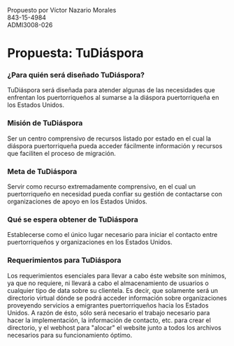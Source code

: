 Propuesto por Víctor Nazario Morales <br>
843-15-4984 <br>
ADMI3008-026

# Propuesta: TuDiáspora #

### ¿Para quién será diseñado TuDiáspora?  ###

TuDiáspora será diseñada para atender algunas de las necesidades que enfrentan los puertorriqueños al sumarse a la diáspora puertorriqueña en los Estados Unidos. 

### Misión de TuDiáspora  ###
Ser un centro comprensivo de recursos listado por estado en el cual la diáspora puertorriqueña pueda acceder fácilmente información y recursos que faciliten el proceso de migración.  
	 
### Meta de TuDiáspora ###
Servir como recurso extremadamente comprensivo, en el cual un puertorriqueño en necesidad pueda confiar su gestión de contactarse con organizaciones de apoyo en los Estados Unidos. 

### Qué se espera obtener de TuDiáspora ###
Establecerse como el único lugar necesario para iniciar el contacto entre puertorriqueños y organizaciones en los Estados Unidos.

### Requerimientos para TuDiáspora ###
Los requerimientos esenciales para llevar a cabo éste website son mínimos, ya que no requiere, ni llevará a cabo el almacenamiento de usuarios o cualquier tipo de data sobre su clientela. Es decir, que solamente será un directorio virtual dónde se podrá acceder información sobre organizaciones proveyendo servicios a emigrantes puertorriqueños hacia los Estados Unidos. A razón de ésto, sólo será necesario el trabajo necesario para hacer la implementación, la información de contacto, etc. para crear el directorio, y el webhost para "alocar" el website junto a todos los archivos necesarios para su funcionamiento óptimo. 



